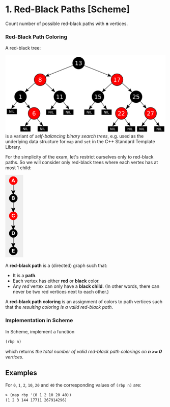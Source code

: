 # 1. Red-Black Paths [Scheme]

Count number of possible red-black paths with **n** vertices.

### Red-Black Path Coloring

A red-black tree:

![Red-Black Tree](rbt.svg)
is a variant of *self-balancing binary search trees*,
e.g. used as the underlying data structure for `map` and `set` in the C++ Standard Template Library.

For the simplicity of the exam, let's restrict ourselves only to red-black paths.
So we will consider only red-black trees where each vertex has at most 1 child:

![Red-Black Path](rbp.png)

A **red-black path** is a (directed) graph such that:
* It is a **path**.
* Each vertex has either **red** or **black** color.
* Any *red* vertex can only have a **black child**.
(In other words, there can never be two red vertices next to each other.)

A **red-black path coloring** is an assignment of colors to path vertices such that the *resulting coloring is a valid red-black path*.

### Implementation in Scheme

In Scheme, implement a function
```scheme
(rbp n)
``` 
which returns *the total number of valid red-black path colorings on **n >= 0** vertices*.

## Examples
For `0`, `1`, `2`, `10`, `20` and `40` the corresponding values of `(rbp n)` are:
```
> (map rbp '(0 1 2 10 20 40))
(1 2 3 144 17711 267914296)
```
